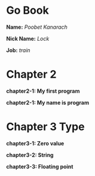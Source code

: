 # Go Book

**Name:** *Poobet Kanarach*

**Nick Name:** *Lock*

**Job:** *train*

# Chapter 2

**chapter2-1: My first program**

**chapter2-1: My name is program**

# Chapter 3 Type

**chapter3-1: Zero value**

**chapter3-2: String**

**chapter3-3: Floating point**